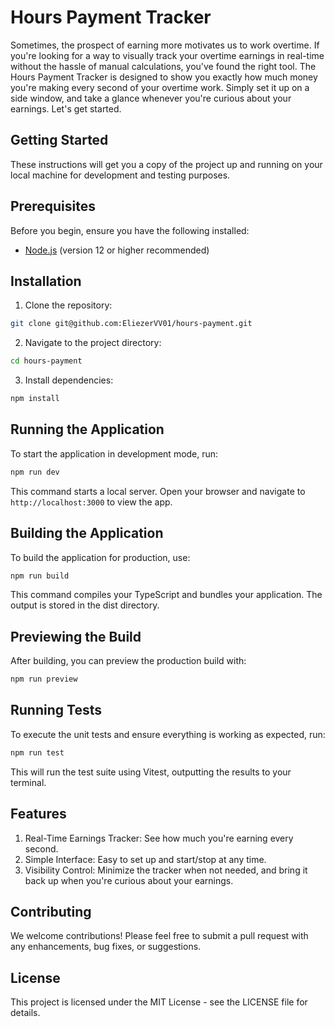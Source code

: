 # Hours Payment Tracker

Sometimes, the prospect of earning more motivates us to work overtime. If you're looking for a way to visually track your overtime earnings in real-time without the hassle of manual calculations, you've found the right tool. The Hours Payment Tracker is designed to show you exactly how much money you're making every second of your overtime work. Simply set it up on a side window, and take a glance whenever you're curious about your earnings. Let's get started.

## Getting Started
These instructions will get you a copy of the project up and running on your local machine for development and testing purposes.

## Prerequisites
Before you begin, ensure you have the following installed:

- [Node.js](https://nodejs.org/en/download/) (version 12 or higher recommended)

## Installation

1. Clone the repository:
 ```bash
 git clone git@github.com:EliezerVV01/hours-payment.git
 ```
2. Navigate to the project directory:
```bash
cd hours-payment
````
3. Install dependencies:
```bash
npm install
````

## Running the Application
To start the application in development mode, run:

```bash
npm run dev
```
This command starts a local server. Open your browser and navigate to `http://localhost:3000` to view the app.

## Building the Application
To build the application for production, use:

```bash
npm run build
```
This command compiles your TypeScript and bundles your application. The output is stored in the dist directory.

## Previewing the Build
After building, you can preview the production build with:

```bash
npm run preview
````

## Running Tests
To execute the unit tests and ensure everything is working as expected, run:

```bash
npm run test
```
This will run the test suite using Vitest, outputting the results to your terminal.

## Features
1. Real-Time Earnings Tracker: See how much you're earning every second.
2. Simple Interface: Easy to set up and start/stop at any time.
3. Visibility Control: Minimize the tracker when not needed, and bring it back up when you're curious about your earnings.

## Contributing
We welcome contributions! Please feel free to submit a pull request with any enhancements, bug fixes, or suggestions.

## License
This project is licensed under the MIT License - see the LICENSE file for details.